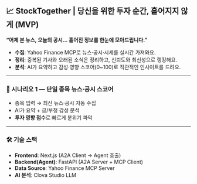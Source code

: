 ## 📈 StockTogether | 당신을 위한 투자 순간, 흩어지지 않게 (MVP)

**“어제 본 뉴스, 오늘의 공시… 흩어진 정보를 한눈에 모아드립니다.”**

* **수집**: Yahoo Finance MCP로 뉴스·공시·시세를 실시간 가져와요.
* **정리**: 중복된 기사와 오래된 소식은 정리하고, 신뢰도와 최신성으로 랭킹해요.
* **분석**: AI가 요약하고 감성·영향 스코어(0\~100)로 직관적인 인사이트를 드려요.

---

### 🎯 시나리오 1 — 단일 종목 뉴스·공시 스코어

* 종목 입력 → 최신 뉴스·공시 자동 수집
* AI가 요약 + 긍/부정 감성 분석
* **투자 영향 점수**로 빠르게 분위기 파악

---

### 🛠️ 기술 스택

* **Frontend**: Next.js (A2A Client → Agent 호출)
* **Backend(Agent)**: FastAPI (A2A Server + MCP Client)
* **Data Source**: Yahoo Finance MCP Server
* **AI 분석**: Clova Studio LLM